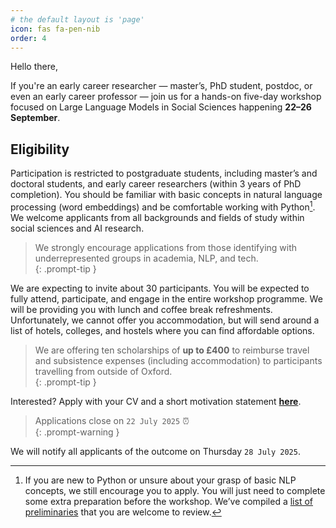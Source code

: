 ```yaml
---
# the default layout is 'page'
icon: fas fa-pen-nib
order: 4
---
```



Hello there,

If you're an early career researcher — master’s, PhD student, postdoc, or even an early career professor — join us for a hands-on five-day workshop focused on Large Language Models in Social Sciences happening **22–26 September**.

## Eligibility

Participation is restricted to postgraduate students, including master’s and doctoral students, and early career researchers (within 3 years of PhD completion). You should be familiar with basic concepts in natural language processing (word embeddings) and be comfortable working with Python[^1]. We welcome applicants from all backgrounds and fields of study within social sciences and AI research.

> We strongly encourage applications from those identifying with underrepresented groups in academia, NLP, and tech.  
{: .prompt-tip }

We are expecting to invite about 30 participants. You will be expected to fully attend, participate, and engage in the entire workshop programme. We will be providing you with lunch and coffee break refreshments. Unfortunately, we cannot offer you accommodation, but will send around a list of hotels, colleges, and hostels where you can find affordable options.

> We are offering ten scholarships of **up to £400** to reimburse travel and subsistence expenses (including accommodation) to participants travelling from outside of Oxford.  
{: .prompt-tip }

Interested? Apply with your CV and a short motivation statement [**here**](https://forms.gle/iPEBtZvTX9D86fkL9).

> Applications close on `22 July 2025` ⏰  
{: .prompt-warning }

We will notify all applicants of the outcome on Thursday `28 July 2025`.

[^1]: If you are new to Python or unsure about your grasp of basic NLP concepts, we still encourage you to apply. You will just need to complete some extra preparation before the workshop. We’ve compiled a [list of preliminaries](https://llmsforsocialscience.net/preliminaries/) that you are welcome to review.

